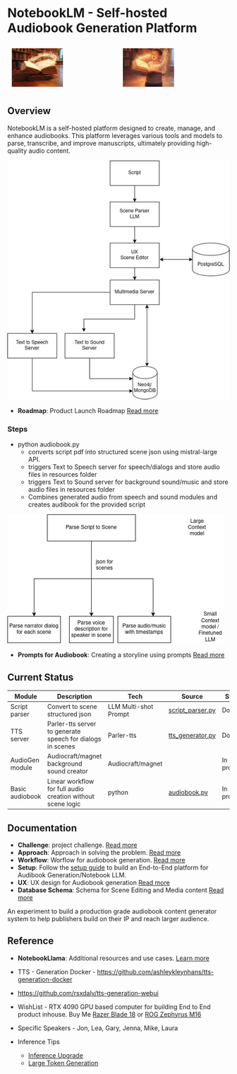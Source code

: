 # NotebookLM - Self-hosted Audiobook Generation Platform

<div style="display: flex;">
  <div style="flex: 1; padding: 10px;">
    <img src="docs/images/book-1.jpg" alt="Music from Book" style="width: 50%;">
  </div>
  <div style="flex: 1; padding: 10px;">
    <img src="docs/images/book-2.jpg" alt="Voices from Book" style="width: 50%;">
  </div>
</div>

## Overview

NotebookLM is a self-hosted platform designed to create, manage, and enhance audiobooks. This platform leverages various tools and models to parse, transcribe, and improve manuscripts, ultimately providing high-quality audio content.


!["Audiobook Generator"](docs/images/audiobook-flow.jpg "Audiobook generator") 

- **Roadmap**: Product Launch Roadmap [Read more](docs/roadmap.md)



### Steps 
- python audiobook.py
  - converts script pdf into structured scene json using mistral-large API.  
  - triggers Text to Speech server for speech/dialogs and store audio files in resources folder
  - triggers Text to Sound server for background sound/music and store audio files in resources folder
  - Combines generated audio from speech and sound modules and creates audibook for the provided script

!["Script Parser"](docs/images/script-parser.jpg "Script Parser") 

- **Prompts for Audiobook**: Creating a storyline using prompts [Read more](docs/prompts.md)


## Current Status

| Module            | Description                                         | Tech                   | Source                   | Status |
|-------------------|------------------------------------------------|------------------------|------------------------|------------------------|
| Script parser     | Convert to scene structured json              |  LLM Multi-shot Prompt                       | [script_parser.py](script_parser.py)                       | Done |
| TTS server        | Parler-tts server to generate speech for dialogs in scenes | Parler-tts             | [tts_generator.py](tts_generator.py)                       | Done |
| AudioGen module   | Audiocraft/magnet background sound creator    | Audiocraft/magnet      |                        | In progress |
| Basic audiobook   | Linear workflow for full audio creation without scene logic | python                       |  [audiobook.py](audiobook.py)                      | In progress |


## Documentation

- **Challenge**: project challenge. [Read more](docs/challenge.md)
- **Approach**: Approach in solving the problem. [Read more](docs/approach-challenge.md)
- **Workflow**: Worflow for audiobook generation. [Read more](docs/workflow.md)
- **Setup**: Follow the [setup guide](docs/setup.md) to build an End-to-End platform for Audibook Generation/Notebook LLM.
- **UX**: UX design for Audiobook generation [Read more](docs/ux.md)
- **Database Schema**: Schema for Scene Editing and Media content [Read more](docs/database_schema.md)

An experiment to build a production grade audiobook content generator system to help publishers build on their IP and reach larger audience.

## Reference

- **NotebookLlama**: Additional resources and use cases. [Learn more](https://github.com/meta-llama/llama-cookbook/tree/main/end-to-end-use-cases/NotebookLlama)

- TTS - Generation Docker - https://github.com/ashleykleynhans/tts-generation-docker
- https://github.com/rsxdalv/tts-generation-webui
- WishList - RTX 4090 GPU based computer for building End to End product inhouse. Buy Me [Razer Blade 18](https://www.notebooksbilliger.de/razer+blade+18+mercury+848789) or [ROG Zephyrus M16 ](https://www.notebooksbilliger.de/rog+zephyrus+m16+gu604vy+nm042w+847870)

- Specific Speakers - Jon, Lea, Gary, Jenna, Mike, Laura

- Inference Tips
  - [Inference Upgrade](https://github.com/huggingface/parler-tts/blob/main/INFERENCE.md)
  - [Large Token Generation](https://huggingface.co/spaces/ai4bharat/indic-parler-tts/blob/main/app.py#L179)